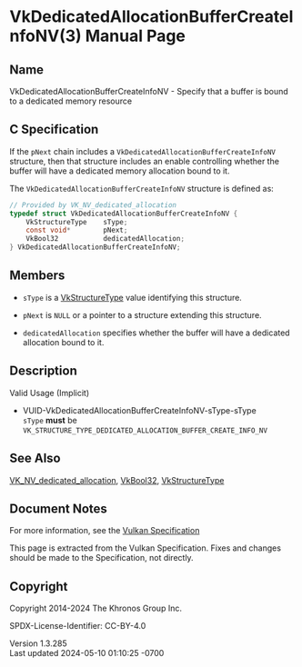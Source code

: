 # VkDedicatedAllocationBufferCreateInfoNV(3) Manual Page

## Name

VkDedicatedAllocationBufferCreateInfoNV - Specify that a buffer is bound
to a dedicated memory resource



## <a href="#_c_specification" class="anchor"></a>C Specification

If the `pNext` chain includes a
`VkDedicatedAllocationBufferCreateInfoNV` structure, then that structure
includes an enable controlling whether the buffer will have a dedicated
memory allocation bound to it.

The `VkDedicatedAllocationBufferCreateInfoNV` structure is defined as:

``` c
// Provided by VK_NV_dedicated_allocation
typedef struct VkDedicatedAllocationBufferCreateInfoNV {
    VkStructureType    sType;
    const void*        pNext;
    VkBool32           dedicatedAllocation;
} VkDedicatedAllocationBufferCreateInfoNV;
```

## <a href="#_members" class="anchor"></a>Members

- `sType` is a [VkStructureType](https://registry.khronos.org/vulkan/specs/1.3-extensions/man/html/VkStructureType.html) value identifying
  this structure.

- `pNext` is `NULL` or a pointer to a structure extending this
  structure.

- `dedicatedAllocation` specifies whether the buffer will have a
  dedicated allocation bound to it.

## <a href="#_description" class="anchor"></a>Description

Valid Usage (Implicit)

- <a href="#VUID-VkDedicatedAllocationBufferCreateInfoNV-sType-sType"
  id="VUID-VkDedicatedAllocationBufferCreateInfoNV-sType-sType"></a>
  VUID-VkDedicatedAllocationBufferCreateInfoNV-sType-sType  
  `sType` **must** be
  `VK_STRUCTURE_TYPE_DEDICATED_ALLOCATION_BUFFER_CREATE_INFO_NV`

## <a href="#_see_also" class="anchor"></a>See Also

[VK_NV_dedicated_allocation](https://registry.khronos.org/vulkan/specs/1.3-extensions/man/html/VK_NV_dedicated_allocation.html),
[VkBool32](https://registry.khronos.org/vulkan/specs/1.3-extensions/man/html/VkBool32.html), [VkStructureType](https://registry.khronos.org/vulkan/specs/1.3-extensions/man/html/VkStructureType.html)

## <a href="#_document_notes" class="anchor"></a>Document Notes

For more information, see the <a
href="https://registry.khronos.org/vulkan/specs/1.3-extensions/html/vkspec.html#VkDedicatedAllocationBufferCreateInfoNV"
target="_blank" rel="noopener">Vulkan Specification</a>

This page is extracted from the Vulkan Specification. Fixes and changes
should be made to the Specification, not directly.

## <a href="#_copyright" class="anchor"></a>Copyright

Copyright 2014-2024 The Khronos Group Inc.

SPDX-License-Identifier: CC-BY-4.0

Version 1.3.285  
Last updated 2024-05-10 01:10:25 -0700
